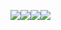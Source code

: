 ![](./_image/2018-11-17/2018-11-17-15-09-09.png)![](./_image/2018-11-17/2018-11-17-15-22-06.png)![](./_image/2018-11-17/2018-11-17-15-37-25.png)![](./_image/2018-11-17/2018-11-17-15-37-39.png)